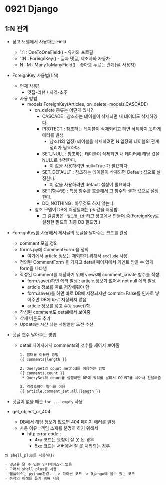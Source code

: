 # 0921 Django

## 1:N 관계

- 장고 모델에서 사용하는 Field
  - 1:1 : OneToOneField() - 유저와 프로필
  - 1:N : ForeignKey() - 글과 댓글, 제조사와 자동차
  - N : M : ManyToManyField() - 좋아요 누르는 관계(글-사용자)



- ForeignKey 사용법(1:N)
  - 언제 사용?
    - 맛집-리뷰 / 지역-소주
  - 사용 방법
    - models.ForeignKey(Articles, on_delete=models.CASCADE)
      - on_delete 종류는 어떤게 있나?
        - CASCADE : 참조하는 테이블이 삭제되면 내 데이터도 삭제하겠다.
        - PROTECT : 참조하는 테이블이 삭제되려고 하면 삭제하지 못하게 에러를 발생
          - 참조(1의 입장) 테이블을 삭제하려면 N 입장의 테이블의 관계정리가 필요하다.
        - SET_NULL : 참조하는 테이블이 삭제되면 내 데이터에 해당 값을 NULL로 설정한다.
          - 이 값을 사용하려면 null=True 가 필요하다.
        - SET_DEFAULT : 참조하는 테이블이 삭제되면 Default 값으로 설정한다.
          - 이 값을 사용하려면 default 설정이 필요하다.
        - SET(함수명) : 특정 함수를 호출해서 그 함수의 결과 값으로 설정한다.
        - DO_NOTHING : 아무것도 하지 않는다. 
      - 참조 모델이 DB에 저장될때는 pk 값을 저장함.
        - 그 컬럼명은 `'필드명_id'`라고 장고에서 만들어 줌(ForeignKey로 설정한 필드의 최종 DB 필드명.)



- ForeignKey를 사용해서 게시글의 댓글을 달아주는 코드를 완성
  -  comment 모델 정의
  - forms.py에 CommentForm 을 정의
    - 여기에서 article 정보는 제외하기 위해서 `exclude` 사용.
  - 정의된 CommentForm 을 가지고 detail 페이지에서 커멘트 받을 수 있게 form을 나타냄
  - 작성된 Comment를 저장하기 위해 views에 comment_create 함수를 작성.
    - form.save()하면 에러 발생 : article 정보가 없어서 not null 에러 발생
    - article 정보를 따로 저장해줘야 함
    - form.save()를 하면 바로 DB에 저장되지만 commit=False를 인자로 넣어주면 DB에 바로 저장되지 않음
    - article 정보를 넣고 수동 save()함.
  - 작성된 comment도 detail에서 보여줌
  - 삭제 버튼도 추가
  - Update는 시간 되는 사람들만 도전 추천





- 댓글 갯수 달아주는 방법

  - detail 페이지에서 comments의 갯수를 세어서 보여줌

    ```html
    1. 필터를 이용한 방법
    {{ comments|length }}
    
    2. QuerySet의 count method를 이용하는 방법
    {{ comments.count }}
     * QuerySet의 count를 실행하면 DB에 쿼리를 날려서 COUNT를 세어서 전달해줌
    
    3. 역참조하여 필터를 이용 
    {{ article.comment_set.all|length }}
    ```

- 댓글이 없을 때는 `for ... empty` 사용



- get_object_or_404
  - DB에서 해당 정보가 없으면 404 페이지 에러를 발생
  - 사용 이유 : 책임 소재를 분명히 하기 위해서
    - http error code :
      - 4xx 코드는 요청이 잘 못 된 경우
      - 5xx 코드는 서버에서 잘 못 처리되는 경우

```md
왜 shell_plus를 사용하냐?

- 댓글을 달 수 있는 인터페이스가 없음
- 그래서 shell_plus를 사용
- 쉘플러스는 python환경. - > 파이썬 코드 -> Django에 쓸수 있는 코드
- 동작의 이해를 돕기 위해 사용
```



